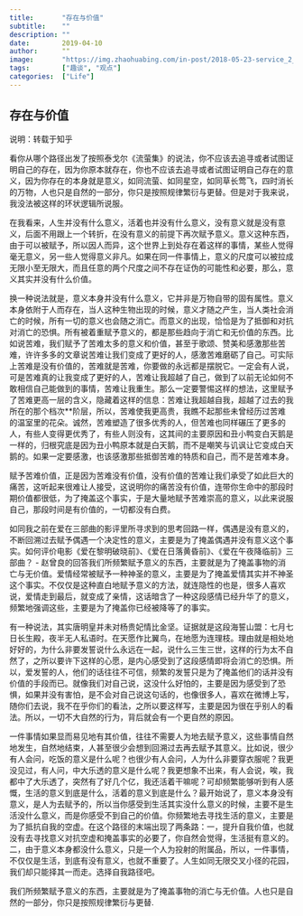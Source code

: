 ```yaml
---
title:       "存在与价值"
subtitle:    ""
description: ""
date:        2019-04-10
author:      ""
image:       "https://img.zhaohuabing.com/in-post/2018-05-23-service_2_service_auth/background.jpg"
tags:        ["趣谈", "观点"]
categories:  ["Life"]
---
```


## 存在与价值

说明：转载于知乎

看你从哪个路径出发了按照泰戈尔《流萤集》的说法，你不应该去追寻或者试图证明自己的存在，因为你原本就存在，你也不应该去追寻或者试图证明自己存在的意义，因为你存在的本身就是意义，如同流萤、如同星空，如同草长莺飞，四时消长的万物，人也只是自然的一部分，你只是按照规律繁衍与更替。但是对于我来说，我没法被这样的环状逻辑所说服。

在我看来，人生并没有什么意义，活着也并没有什么意义，没有意义就是没有意义，后面不用跟上一个转折，在没有意义的前提下再次赋予意义。意义这种东西，由于可以被赋予，所以因人而异，这个世界上到处存在着这样的事情，某些人觉得毫无意义，另一些人觉得意义非凡。如果在同一件事情上，意义的尺度可以被拉成无限小至无限大，而且任意的两个尺度之间不存在证伪的可能性和必要，那么，意义其实并没有什么价值。

换一种说法就是，意义本身并没有什么意义，它并非是万物自带的固有属性。意义本身依附于人而存在，当人这种生物出现的时候，意义才随之产生，当人类社会消亡的时候，所有一切的意义也会随之消亡。而意义的出现，恰恰是为了抵御和对抗对消亡的恐惧。所有被着重赋予意义的，都是那些趋向于消亡和无价值的东西。比如说苦难，我们赋予了苦难太多的意义和价值，甚至于歌颂、赞美和感激那些苦难，许许多多的文章说苦难让我们变成了更好的人，感激苦难磨砺了自己。可实际上苦难是没有价值的，苦难就是苦难，你要做的永远都是摆脱它。一定会有人说，可是苦难真的让我变成了更好的人，苦难让我超越了自己，做到了以前无论如何不敢相信自己能做到的事情，苦难让我重生。那么一定要警惕这样的想法，这里赋予了苦难更高一层的含义，隐藏着这样的信息：苦难让我超越自我，超越了过去的我所在的那个档次**阶层，所以，苦难使我更高贵，我瞧不起那些未曾经历过苦难的温室里的花朵。诚然，苦难塑造了很多优秀的人，但苦难也同样碾压了更多的人，有些人变得更优秀了，有些人则没有，这其间的主要原因和丑小鸭变白天鹅是一样的，归根究底是因为丑小鸭原本就是白天鹅，而不是嘲笑与讥讽让它变成白天鹅的。如果一定要感激，也该感激那些抵御苦难的特质和自己，而不是苦难本身。

赋予苦难价值，正是因为苦难没有价值，没有价值的苦难让我们承受了如此巨大的痛苦，这听起来很难让人接受，这说明你的痛苦没有价值，连带你生命中的那段时期价值都很低，为了掩盖这个事实，于是大量地赋予苦难崇高的意义，以此来说服自己，那段时间是有价值的，一切都没有白费。

如同我之前在爱在三部曲的影评里所寻求到的思考回路一样，偶遇是没有意义的，不断回溯过去赋予偶遇一个决定性的意义，主要是为了掩盖偶遇并没有意义这个事实。如何评价电影《爱在黎明破晓前》、《爱在日落黄昏前》、《爱在午夜降临前》三部曲？ - 赵曾良的回答我们所频繁赋予意义的东西，主要就是为了掩盖事物的消亡与无价值。爱情经常被赋予一种神圣的意义，主要是为了掩盖爱情其实并不神圣这个事实。不仅仅是这种直白地赋予意义的方法，就连隐性的也是，很多人喜欢说，爱情走到最后，就变成了亲情，这话暗含了一种这段感情已经升华了的意义，频繁地强调这些，主要是为了掩盖你已经被降等了的事实。

有一种说法，其实唐明皇并未对杨贵妃情比金坚。证据就是这段海誓山盟：七月七日长生殿，夜半无人私语时。在天愿作比翼鸟，在地愿为连理枝。理由就是相处地好好的，为什么非要发誓说什么永远在一起，说什么三生三世，这样的行为太不自然了，之所以要许下这样的心愿，是内心感受到了这段感情即将会消亡的恐惧。所以，爱发誓的人，他们的话往往不可信，频繁的发誓只是为了掩盖他们的话并没有价值的手段而已。就像我们对自己说，这没什么好怕的，主要是因为感受到了恐惧，如果并没有害怕，是不会对自己说这句话的，也像很多人，喜欢在微博上写，随你们去说，我不在乎你们的看法，之所以要这样写，主要是因为很在乎别人的看法。所以，一切不大自然的行为，背后就会有一个更自然的原因。

一件事情如果显而易见地有其价值，往往不需要人为地去赋予意义，这些事情自然地发生，自然地结束，人甚至很少会想到回溯过去再去赋予其意义。比如说，很少有人会问，吃饭的意义是什么呢？也很少有人会问，人为什么非要穿衣服呢？我更没见过，有人问，中大乐透的意义是什么呢？我更想象不出来，有人会说，唉，我都中了大乐透了，突然有了好几个亿，我还活着干嘛呢？可却频繁能够听到有人感慨，生活的意义到底是什么，活着的意义到底是什么？最开始说了，意义本身没有意义，是人为去赋予的，所以当你感受到生活其实没什么意义的时候，主要不是生活没什么意义，而是你感受不到自己的价值。你频繁地去寻找生活的意义，主要是为了抵抗自我的空虚。在这个路径的末端出现了两条路：一，提升自我价值，也就没有去寻找意义对抗空虚和掩盖事实的必要了，你自然会觉得，生活挺有意义的。二，由于意义本身都没什么意义，只是一个人为投射的附属品，所以，一件事情，不仅仅是生活，到底有没有意义，也就不重要了。人生如同无限交叉小径的花园，我们却只能择其一而走。选择自我路径吧。

我们所频繁赋予意义的东西，主要就是为了掩盖事物的消亡与无价值。人也只是自然的一部分，你只是按照规律繁衍与更替.